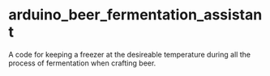 # arduino_beer_fermentation_assistant
A code for keeping a freezer at the desireable temperature during all the process of fermentation when crafting beer.
